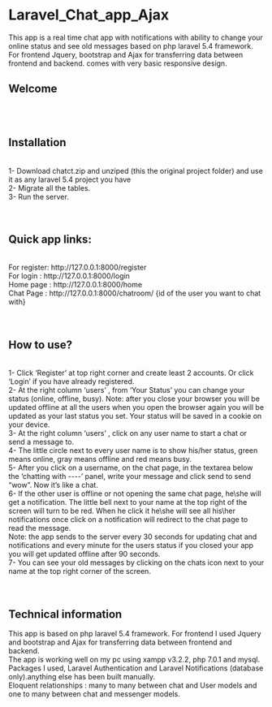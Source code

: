 # Laravel_Chat_app_Ajax
This app is a real time chat app with notifications with ability to change your online status and see old messages based on php laravel 5.4 framework. For frontend Jquery, bootstrap and Ajax for transferring data between frontend and backend. comes with very basic responsive design.


<h2> Welcome </h2>
<br>
<br>
<h2> Installation </h2>
<br>
1- Download chatct.zip and unziped (this the original project folder) and use it as any laravel 5.4 project you have<br>
2- Migrate all the tables.<br>
3- Run the server. <br>
<br>
<br>
<h2>Quick app links:</h2>
<br>
 For register:  http://127.0.0.1:8000/register<br>
 For login     :  http://127.0.0.1:8000/login<br>
 Home page :  http://127.0.0.1:8000/home<br>
 Chat Page   :  http://127.0.0.1:8000/chatroom/ {id of the user you want to chat with}<br>
<br>
<br>
<h2>How to use?</h2>
<br>
1- Click  ‘Register’ at top right corner and create least 2 accounts. Or click ‘Login’ if you have already registered. <br>
2- At the right column  ‘users’ , from ‘Your Status’ you can change your status (online, offline, busy). Note: after you close your browser you will be updated offline at all the users  when you open the browser again you will be updated as your last status you set. Your status will be saved in a cookie on your device.<br>
3- At the right column  ‘users’ , click on any user name to start a chat or send a message to.<br>
4- The little circle next to every user name is to show his/her status, green means online, gray means offline and red means busy.<br> 
5- After you click on a username, on the chat page, in the textarea below the ‘chatting with ----’ panel, write your message and click send to send “wow”. Now it’s like a chat.<br>
6- If the other user is offline or not opening the same chat page, he\she will get a notification. The little bell next to your name at the top right of the screen will turn to be red. When he click it he\she will see all his\her notifications once click on a notification will redirect to the chat page to read the message. <br>
Note: the app sends to the server every 30 seconds for updating chat and notifications  and every minute for the users status if you closed your app you will get updated offline after 90 seconds.<br>
7- You can see your old messages by clicking on the chats icon next to your name at the top right corner of the screen.<br>
<br>
<br>
<h2>Technical information</h2>
This app is based on php laravel 5.4 framework. For frontend I used Jquery and bootstrap and Ajax for transferring data between frontend and backend. <br>
The app is working well on my pc using xampp v3.2.2, php 7.0.1 and mysql.<br>
Packages I used, Laravel Authentication and Laravel Notifications (database only).anything else has been built manually. <br>
Eloquent relationships : many to many between chat and User models and one to many between chat and messenger models.<br>
